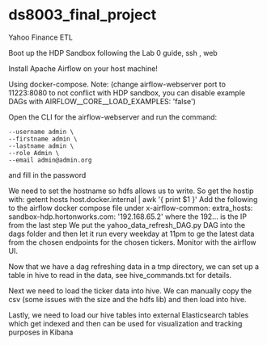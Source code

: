 # ds8003_final_project
Yahoo Finance ETL

Boot up the HDP Sandbox following the Lab 0 guide, ssh , web

Install Apache Airflow on your host machine!

Using docker-compose. Note: (change airflow-webserver port to 11223:8080 to not conflict with HDP sandbox, you can disable example DAGs with AIRFLOW__CORE__LOAD_EXAMPLES: 'false')

Open the CLI for the airflow-webserver and run the command:

    --username admin \
    --firstname admin \
    --lastname admin \
    --role Admin \
    --email admin@admin.org
and fill in the password

We need to set the hostname so hdfs allows us to write. So get the hostip with: getent hosts host.docker.internal | awk '{ print $1 }'
Add the following to the airflow docker compose file under x-airflow-common: extra_hosts: sandbox-hdp.hortonworks.com: '192.168.65.2' where the 192... is the IP from the last step
We put the yahoo_data_refresh_DAG.py DAG into the dags folder and then let it run every weekday at 11pm to ge the latest data from the chosen endpoints for the chosen tickers. Monitor with the airflow UI.

Now that we have a dag refreshing data in a tmp directory, we can set up a table in hive to read in the data, see hive_commands.txt for details.

Next we need to load the ticker data into hive. We can manually copy the csv (some issues with the size and the hdfs lib) and then load into hive.

Lastly, we need to load our hive tables into external Elasticsearch tables which get indexed and then can be used for visualization and tracking purposes in Kibana
